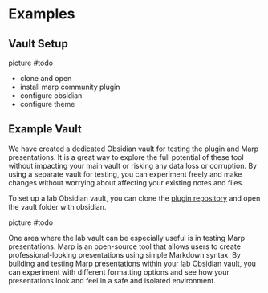 # Examples

## Vault Setup

picture #todo

- clone and open
- install marp community plugin
- configure obsidian
- configure theme

## Example Vault

We have created a dedicated Obsidian vault for testing the plugin and Marp presentations. It is a great way to explore the full potential of these tool without impacting your main vault or risking any data loss or corruption. By using a separate vault for testing, you can experiment freely and make changes without worrying about affecting your existing notes and files.

To set up a lab Obsidian vault, you can clone the [plugin repository](https://github.com/samuele-cozzi/obsidian-marp-slides) and open the vault folder with obsidian. 

picture #todo

One area where the lab vault can be especially useful is in testing Marp presentations. Marp is an open-source tool that allows users to create professional-looking presentations using simple Markdown syntax. By building and testing Marp presentations within your lab Obsidian vault, you can experiment with different formatting options and see how your presentations look and feel in a safe and isolated environment.